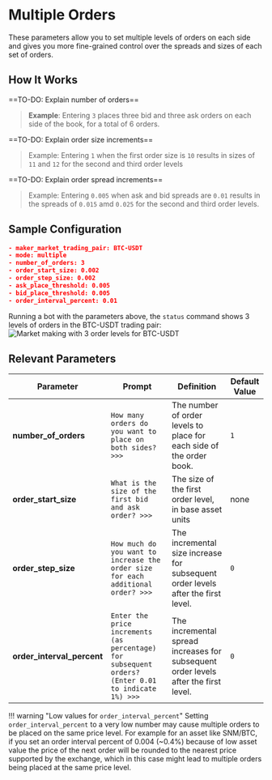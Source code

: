 # Multiple Orders

These parameters allow you to set multiple levels of orders on each side and gives you more fine-grained control over the spreads and sizes of each set of orders.

## How It Works

==TO-DO: Explain number of orders==

>**Example**: Entering `3` places three bid and three ask orders on each side of the book, for a total of 6 orders.

==TO-DO: Explain order size increments==

>Example: Entering `1` when the first order size is `10` results in sizes of `11` and `12` for the second and third order levels

==TO-DO: Explain order spread increments==

>Example: Entering `0.005` when ask and bid spreads are `0.01` results in the spreads of `0.015` amd `0.025` for the second and third order levels.

## Sample Configuration

```json
- maker_market_trading_pair: BTC-USDT
- mode: multiple
- number_of_orders: 3
- order_start_size: 0.002
- order_step_size: 0.002
- ask_place_threshold: 0.005
- bid_place_threshold: 0.005
- order_interval_percent: 0.01
```

Running a bot with the parameters above, the `status` command shows 3 levels of orders in the BTC-USDT trading pair: 
![Market making with 3 order levels for BTC-USDT](/assets/img/multiple-orders.png)


## Relevant Parameters

| Parameter | Prompt | Definition | Default Value |
|-----------|--------|------------|---------------|
| **number\_of\_orders** | `How many orders do you want to place on both sides? >>>` | The number of order levels to place for each side of the order book. | `1` |
| **order\_start\_size** | `What is the size of the first bid and ask order? >>>` | The size of the first order level, in base asset units | none |
| **order\_step\_size** | `How much do you want to increase the order size for each additional order? >>>` | The incremental size increase for subsequent order levels after the first level. | `0` |
| **order\_interval\_percent** | `Enter the price increments (as percentage) for subsequent orders? (Enter 0.01 to indicate 1%) >>>` | The incremental spread increases for subsequent order levels after the first level. | `0` |

!!! warning "Low values for `order_interval_percent`"
    Setting `order_interval_percent` to a very low number may cause multiple orders to be placed on the same price level. For example for an asset like SNM/BTC, if you set an order interval percent of 0.004 (~0.4%) because of low asset value the price of the next order will be rounded to the nearest price supported by the exchange, which in this case might lead to multiple orders being placed at the same price level.